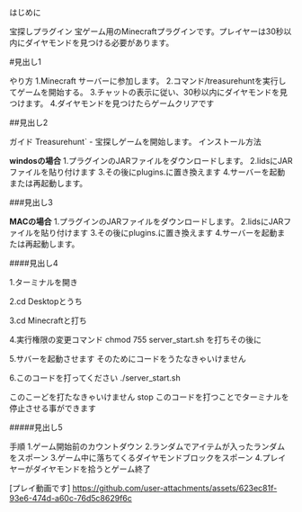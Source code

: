 はじめに

宝探しプラグイン
宝ゲーム用のMinecraftプラグインです。プレイヤーは30秒以内にダイヤモンドを見つける必要があります。

#見出し1

やり方
1.Minecraft サーバーに参加します。
2.コマンド/treasurehuntを実行してゲームを開始する。
3.チャットの表示に従い、30秒以内にダイヤモンドを見つけます。
4.ダイヤモンドを見つけたらゲームクリアです


##見出し2

ガイド
Treasurehunt` - 宝探しゲームを開始します。
インストール方法


**windosの場合**
1.プラグインのJARファイルをダウンロードします。
2.lidsにJARファイルを貼り付けます
3.その後にplugins.に置き換えます
4.サーバーを起動または再起動します。  


###見出し3

**MACの場合**
1.プラグインのJARファイルをダウンロードします。
2.lidsにJARファイルを貼り付けます
3.その後にplugins.に置き換えます
4.サーバーを起動または再起動します。

####見出し4

1.ターミナルを開き

2.cd Desktopとうち

3.cd Minecraftと打ち

4.実行権限の変更コマンド
chmod 755 server_start.sh
を打ちその後に

5.サバーを起動させます
そのためにコードをうたなきゃいけません

6.このコードを打ってください
./server_start.sh

このこーどを打たなきゃいけません
stop
このコードを打つことでターミナルを停止させる事ができます

#####見出し5

手順
1.ゲーム開始前のカウントダウン
2.ランダムでアイテムが入ったランダムをスポーン
3.ゲーム中に落ちてくるダイヤモンドブロックをスポーン
4.プレイヤーがダイヤモンドを拾うとゲーム終了



[プレイ動画です]
https://github.com/user-attachments/assets/623ec81f-93e6-474d-a60c-76d5c8629f6c

